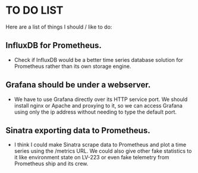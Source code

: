 # TO DO LIST

Here are a list of things I should / like to do:

## InfluxDB for Prometheus.
- Check if InfluxDB would be a better time series database solution for Prometheus rather than its own storage engine.

## Grafana should be under a webserver.
- We have to use Grafana directly over its HTTP service port. We should install nginx or Apache and proxying to it, so we can access Grafana using only the ip address without needing to type the default port.

## Sinatra exporting data to Prometheus.
- I think I could make Sinatra scrape data to Prometheus and plot a time series using the /metrics URL. We could also give other fake statistics to it like environment state on LV-223 or even fake telemetry from Prometheus ship and its crew.
